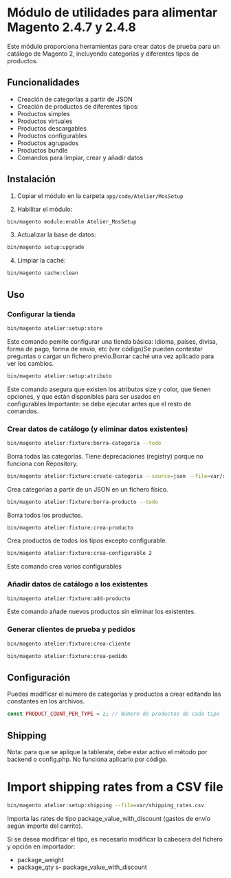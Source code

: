 # Módulo de utilidades para alimentar Magento 2.4.7 y 2.4.8
Este módulo proporciona herramientas para crear datos de prueba para un catálogo de Magento 2, incluyendo categorías y diferentes tipos de productos.

## Funcionalidades
- Creación de categorías a partir de JSON
- Creación de productos de diferentes tipos: 
- Productos simples 
- Productos virtuales 
- Productos descargables 
- Productos configurables 
- Productos agrupados 
- Productos bundle
- Comandos para limpiar, crear y añadir datos

## Instalación
1. Copiar el módulo en la carpeta `app/code/Atelier/MosSetup`

2. Habilitar el módulo: 

```bash 
bin/magento module:enable Atelier_MosSetup 
```

3. Actualizar la base de datos: 

```bash 
bin/magento setup:upgrade 
```

4. Limpiar la caché: 

```bash 
bin/magento cache:clean 
```

## Uso
### Configurar la tienda

```bash
bin/magento atelier:setup:store
```

Este comando pemite configurar una tienda básica: idioma, países, divisa, forma de pago, forma de envío, etc (ver código)Se pueden contestar preguntas o cargar un fichero previo.Borrar caché una vez aplicado para ver los cambios.

```bash
bin/magento atelier:setup:atributo
```

Este comando asegura que existen los atributos size y color, que tienen opciones, y que están disponibles para ser usados en configurables.Importante: se debe ejecutar antes que el resto de comandos.

### Crear datos de catálogo (y eliminar datos existentes)

```bash
bin/magento atelier:fixture:borra-categoria --todo
```

Borra todas las categorías. Tiene deprecaciones (registry) porque no funciona con Repository.

```bash
bin/magento atelier:fixture:create-categoria --source=json --file=var/sync/import/categorias.json
```
Crea categorias a partir de un JSON en un fichero físico.

```bash
bin/magento atelier:fixture:borra-producto --todo
```

Borra todos los productos.

```bash
bin/magento atelier:fixture:crea-producto
```

Crea productos de todos los tipos excepto configurable.

```bash
bin/magento atelier:fixture:crea-configurable 2
```
Este comando crea varios configurables

### Añadir datos de catálogo a los existentes
```bash
bin/magento atelier:fixture:add-producto 
```

Este comando añade nuevos productos sin eliminar los existentes.

### Generar clientes de prueba y pedidos
```bash
bin/magento atelier:fixture:crea-cliente
```

```bash
bin/magento atelier:fixture:crea-pedido 
```

## Configuración
Puedes modificar el número de categorías y productos a crear editando las constantes en los archivos.

```php
const PRODUCT_COUNT_PER_TYPE = 2; // Número de productos de cada tipo
```

## Shipping
Nota: para que se aplique la tablerate, debe estar activo el método por backend o config.php. No funciona aplicarlo por código.


# Import shipping rates from a CSV file

```bash
bin/magento atelier:setup:shipping --file=var/shipping_rates.csv
```
Importa las rates de tipo package_value_with_discount (gastos de envío según importe del carrito).

Si se desea modificar el tipo, es necesario modificar la cabecera del fichero y opción en importador:
- package_weight
- package_qty
s- package_value_with_discount 
